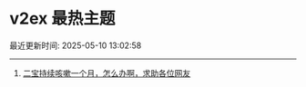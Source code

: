 # v2ex 最热主题

最近更新时间: 2025-05-10 13:02:58

--- 
1. [二宝持续咳嗽一个月，怎么办啊，求助各位网友](https://www.v2ex.com/t/1130809) 
